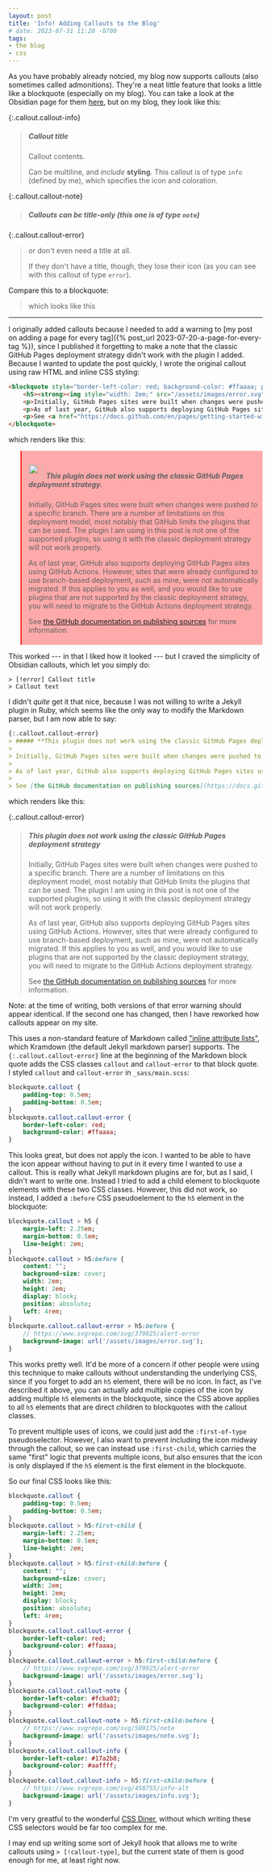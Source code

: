 ```yaml
---
layout: post
title: 'Info! Adding Callouts to the Blog'
# date: 2023-07-31 11:20 -0700
tags:
- the blog
- css
---
```

As you have probably already notcied, my blog now supports callouts (also sometimes called admonitions). They're a neat little feature that looks a little like a blockquote (especially on my blog). You can take a look at the Obsidian page for them [here](https://help.obsidian.md/Editing+and+formatting/Callouts), but on my blog, they look like this:

{:.callout.callout-info}
> ##### Callout title
> Callout contents.
> 
> Can be multiline, and _include_ **styling**. This callout is of type `info` (defined by me), which specifies the icon and coloration.

{:.callout.callout-note}
> ##### Callouts can be title-only (this one is of type `note`)

{:.callout.callout-error}
> or don't even need a title at all.
>
> If they don't have a title, though, they lose their icon (as you can see with this callout of type `error`).

Compare this to a blockquote:
> which looks like this

***

I originally added callouts because I needed to add a warning to [my post on adding a page for every tag]({% post_url 2023-07-20-a-page-for-every-tag %}), since I published it forgetting to make a note that the classic GitHub Pages deployment strategy didn't work with the plugin I added. Because I wanted to update the post quickly, I wrote the original callout using raw HTML and inline CSS styling:

```html
<blockquote style="border-left-color: red; background-color: #ffaaaa; padding-top: 0.5em; padding-bottom: 0.5em;">
    <h5><strong><img style="width: 2em;" src="/assets/images/error.svg"/>&nbsp;&nbsp;This plugin does not work using the classic GitHub Pages deployment strategy.</strong></h5>
    <p>Initially, GitHub Pages sites were built when changes were pushed to a specific branch. There are a number of limitations on this deployment model, most notably that GitHub limits the plugins that can be used. The plugin I am using in this post is not one of the supported plugins, so using it with the classic deployment strategy will not work properly.</p>
    <p>As of last year, GitHub also supports deploying GitHub Pages sites using GitHub Actions. However, sites that were already configured to use branch-based deployment, such as mine, were not automatically migrated. If this applies to you as well, and you would like to use plugins that are not supported by the classic deployment strategy, you will need to migrate to the GitHub Actions deployment strategy.</p>
    <p>See <a href="https://docs.github.com/en/pages/getting-started-with-github-pages/configuring-a-publishing-source-for-your-github-pages-site">the GitHub documentation on publishing sources</a> for more information.</p>
</blockquote>
```
which renders like this:
<blockquote style="border-left-color: red; background-color: #ffaaaa; padding-top: 0.5em; padding-bottom: 0.5em;">
    <h5><strong><img style="width: 2em;" src="/assets/images/error.svg"/>&nbsp;&nbsp;This plugin does not work using the classic GitHub Pages deployment strategy.</strong></h5>
    <p>Initially, GitHub Pages sites were built when changes were pushed to a specific branch. There are a number of limitations on this deployment model, most notably that GitHub limits the plugins that can be used. The plugin I am using in this post is not one of the supported plugins, so using it with the classic deployment strategy will not work properly.</p>
    <p>As of last year, GitHub also supports deploying GitHub Pages sites using GitHub Actions. However, sites that were already configured to use branch-based deployment, such as mine, were not automatically migrated. If this applies to you as well, and you would like to use plugins that are not supported by the classic deployment strategy, you will need to migrate to the GitHub Actions deployment strategy.</p>
    <p>See <a href="https://docs.github.com/en/pages/getting-started-with-github-pages/configuring-a-publishing-source-for-your-github-pages-site">the GitHub documentation on publishing sources</a> for more information.</p>
</blockquote>
This worked --- in that I liked how it looked --- but I craved the simplicity of Obsidian callouts, which let you simply do:

```
> [!error] Callout title
> Callout text
```
I didn't _quite_ get it that nice, because I was not willing to write a Jekyll plugin in Ruby, which seems like the only way to modify the Markdown parser, but I am now able to say:

```markdown
{:.callout.callout-error}
> ##### **This plugin does not work using the classic GitHub Pages deployment strategy**
> 
> Initially, GitHub Pages sites were built when changes were pushed to a specific branch. There are a number of limitations on this deployment model, most notably that GitHub limits the plugins that can be used. The plugin I am using in this post is not one of the supported plugins, so using it with the classic deployment strategy will not work properly.
> 
> As of last year, GitHub also supports deploying GitHub Pages sites using GitHub Actions. However, sites that were already configured to use branch-based deployment, such as mine, were not automatically migrated. If this applies to you as well, and you would like to use plugins that are not supported by the classic deployment strategy, you will need to migrate to the GitHub Actions deployment strategy.
> 
> See [the GitHub documentation on publishing sources](https://docs.github.com/en/pages/getting-started-with-github-pages/configuring-a-publishing-source-for-your-github-pages-site) for more information.
```

which renders like this:

{:.callout.callout-error}
> ##### **This plugin does not work using the classic GitHub Pages deployment strategy**
> 
> Initially, GitHub Pages sites were built when changes were pushed to a specific branch. There are a number of limitations on this deployment model, most notably that GitHub limits the plugins that can be used. The plugin I am using in this post is not one of the supported plugins, so using it with the classic deployment strategy will not work properly.
> 
> As of last year, GitHub also supports deploying GitHub Pages sites using GitHub Actions. However, sites that were already configured to use branch-based deployment, such as mine, were not automatically migrated. If this applies to you as well, and you would like to use plugins that are not supported by the classic deployment strategy, you will need to migrate to the GitHub Actions deployment strategy.
> 
> 
> See [the GitHub documentation on publishing sources](https://docs.github.com/en/pages/getting-started-with-github-pages/configuring-a-publishing-source-for-your-github-pages-site) for more information.

Note: at the time of writing, both versions of that error warning should appear identical. If the second one has changed, then I have reworked how callouts appear on my site.

This uses a non-standard feature of Markdown called ["inline attribute lists"](https://kramdown.gettalong.org/syntax.html#block-ials), which Kramdown (the default Jekyll markdown parser) supports. The `{:.callout.callout-error}` line at the beginning of the Markdown block quote adds the CSS classes `callout` and `callout-error` to that block quote. I styled `callout` and `callout-error` in `_sass/main.scss`:

```sass
blockquote.callout {
    padding-top: 0.5em;
    padding-bottom: 0.5em;
}
blockquote.callout.callout-error {
    border-left-color: red;
    background-color: #ffaaaa;
}
```

This looks great, but does not apply the icon. I wanted to be able to have the icon appear without having to put in it every time I wanted to use a callout. This is really what Jekyll markdown plugins are for, but as I said, I didn't want to write one. Instead I tried to add a child element to blockquote elements with these two CSS classes. However, this did not work, so instead, I added a `:before` CSS pseudoelement to the `h5` element in the blockquote:

```sass
blockquote.callout > h5 {
    margin-left: 2.25em;
    margin-bottom: 0.5em;
    line-height: 2em;
}
blockquote.callout > h5:before {
    content: "";
    background-size: cover;
    width: 2em;
    height: 2em;
    display: block;
    position: absolute;
    left: 4rem;
}
blockquote.callout.callout-error > h5:before {
    // https://www.svgrepo.com/svg/379925/alert-error
    background-image: url('/assets/images/error.svg');
}
```
This works pretty well. It'd be more of a concern if other people were using this technique to make callouts without understanding the underlying CSS, since if you forget to add an `h5` element, there will be no icon. In fact, as I've described it above, you can actually add multiple copies of the icon by adding multiple `h5` elements in the blockquote, since the CSS above applies to all `h5` elements that are direct children to blockquotes with the callout classes.

To prevent multiple uses of icons, we could just add the `:first-of-type` pseudoselector. However, I also want to prevent including the icon midway through the callout, so we can instead use `:first-child`, which carries the same "first" logic that prevents multiple icons, but also ensures that the icon is only displayed if the `h5` element is the first element in the blockquote.

So our final CSS looks like this:

```sass
blockquote.callout {
    padding-top: 0.5em;
    padding-bottom: 0.5em;
}
blockquote.callout > h5:first-child {
    margin-left: 2.25em;
    margin-bottom: 0.5em;
    line-height: 2em;
}
blockquote.callout > h5:first-child:before {
    content: "";
    background-size: cover;
    width: 2em;
    height: 2em;
    display: block;
    position: absolute;
    left: 4rem;
}
blockquote.callout.callout-error {
    border-left-color: red;
    background-color: #ffaaaa;
}
blockquote.callout.callout-error > h5:first-child:before {
    // https://www.svgrepo.com/svg/379925/alert-error
    background-image: url('/assets/images/error.svg');
}
blockquote.callout.callout-note {
    border-left-color: #fcba03;
    background-color: #ffddaa;
}
blockquote.callout.callout-note > h5:first-child:before {
    // https://www.svgrepo.com/svg/509175/note
    background-image: url('/assets/images/note.svg');
}
blockquote.callout.callout-info {
    border-left-color: #17a2b8;
    background-color: #aaffff;
}
blockquote.callout.callout-info > h5:first-child:before {
    // https://www.svgrepo.com/svg/458755/info-alt
    background-image: url('/assets/images/info.svg');
}
```

I'm very greatful to the wonderful [CSS Diner](https://flukeout.github.io/), without which writing these CSS selectors would be far too complex for me.

I may end up writing some sort of Jekyll hook that allows me to write callouts using `> [!callout-type]`, but the current state of them is good enough for me, at least right now.
